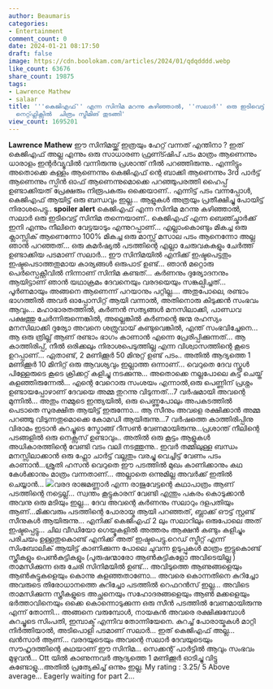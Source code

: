 ```yaml
---
author: Beaumaris
categories:
- Entertainment
comment_count: 0
date: 2024-01-21 08:17:50
draft: false
image: https://cdn.boolokam.com/articles/2024/01/qdqdddd.webp
like_count: 63676
share_count: 19875
tags:
- Lawrence Mathew
- salaar
title: '''കെജിഎഫ്'' എന്ന സിനിമ മറന്നു കഴിഞ്ഞാൽ, ''സലാർ'' ഒരു ഇടിവെട്ട് സിനിമ തന്നെയാണ്,
  നെറ്റ്ഫ്ലിക്സിൽ  ചിത്രം സ്ട്രീമിങ് തുടങ്ങി'
view_count: 1695201
---
```


**Lawrence Mathew** ഈ സിനിമയ്ക്ക് ഇത്രയും ഹേറ്റ് വന്നത് എന്തിനാ ? ഇത് കെജിഎഫ് അല്ല എന്നും ഒരു സാധാരണ ഫ്രണ്ട്ഷിപ് പടം മാത്രം ആണെന്നും ധാരാളം ഇന്റർവ്യൂവിൽ വന്നിരുന്നു പ്രശാന്ത് നീൽ പറഞ്ഞിരുന്നു.. എന്നിട്ടും അതൊക്കെ കള്ളം ആണെന്നും കെജിഎഫ് ന്റെ ബാക്കി ആണെന്നും 3rd പാർട്ട്‌ ആണെന്നും സ്പിൻ ഓഫ്‌ ആണെന്നുമൊക്കെ പറഞ്ഞുപരത്തി ഹൈപ്പ് ഉണ്ടാക്കിയത് പ്രേക്ഷരും നിരൂപകരും ഒക്കെയാണ്.. എന്നിട്ട് പടം വന്നപ്പോൾ, കെജിഎഫ് ആയിട്ട് ഒരു ബന്ധവും ഇല്ല... ആളുകൾ അത്രയും പ്രതീക്ഷിച്ചു പോയിട്ട് നിരാശപെട്ടു.. **spoiler alert** കെജിഎഫ് എന്ന സിനിമ മറന്നു കഴിഞ്ഞാൽ, സലാർ ഒരു ഇടിവെട്ട് സിനിമ തന്നെയാണ്.. കെജിഎഫ് എന്ന ബെഞ്ച്മാർക്ക് ഇനി എന്നും നീലിനെ വേട്ടയാടും എന്നുറപ്പാണ്... എല്ലാംകൊണ്ടും മികച്ച ഒരു ക്ലാസ്സിക്‌ ആണെന്നോ 100% മികച്ച ഒരു മാസ്സ് മസാല പടം ആനെന്നോ അല്ല ഞാൻ പറഞ്ഞത്... ഒരു കമർഷ്യൽ പടത്തിന്റെ എല്ലാ ചേരുവകകളും ചേർത്ത് ഉണ്ടാക്കിയ പടമാണ് സലാർ... ഈ സിനിമയിൽ എനിക്ക് ഇഷ്ടപെട്ടതും ഇഷ്ടപെടാത്തതുമായ കാര്യങ്ങൾ ഒരുപാട് ഉണ്ട്... ഞാൻ മറ്റൊരു പെർസ്പെക്റ്റീവിൽ നിന്നാണ് സിനിമ കണ്ടത്... കർണനും ദുര്യോദനനും ആയിട്ടാണ് ഞാൻ യഥാക്രമം ദേവനെയും വരദയെയും സങ്കല്പിച്ചത്... പൂർണമായും അങ്ങനെ ആണെന്ന് പറയാനും പറ്റില്ല.... അതുപോലെ, രണ്ടാം ഭാഗത്തിൽ അവർ ഓപ്പോസിറ്റ് ആയി വന്നാൽ, അതിനൊരു കിടുക്കൻ സംഭവം ആവും... മഹാഭാരതത്തിൽ, കർണൻ സത്യങ്ങൾ മനസിലാക്കി, പാണ്ഡവ പക്ഷത്തു ചേർന്നിരുന്നെങ്കിൽ, അല്ലെങ്കിൽ കർണന്റെ ജന്മ രഹസ്യം മനസിലാക്കി ദുര്യോ അവനെ ശത്രുവായ് കണ്ടുവെങ്കിൽ, എന്ത് സംഭവിച്ചേനെ... ആ ഒരു ത്രില്ല് ആണ് രണ്ടാം ഭാഗം കാണാൻ എന്നെ പ്രേരിപ്പിക്കുന്നത്... ആ കാത്തിരിപ്പ്, നീൽ ഒരിക്കലും നിരാശപെടുത്തില്ല എന്ന വിശ്വാസത്തിന്റെ കൂടെ ഉറപ്പാണ്... ഏതാണ്ട്, 2 മണിക്കൂർ 50 മിനുറ്റ് ഉണ്ട് പടം.. അതിൽ ആദ്യത്തെ 1 മണിക്കൂർ 10 മിനിറ്റ് ഒരു ആവശ്യവും ഇല്ലാത്ത ഒന്നാണ്... വെറുതെ ദേവ സ്കൂൾ പിള്ളേരുടെ കൂടെ ക്രിക്കറ്റ്‌ കളിച്ചു നടക്കുന്നു... അതൊക്കെ നല്ലപോലെ കട്ട്‌ ചെയ്ത് കളഞ്ഞിരുന്നേൽ... എന്റെ വേറൊരു സംശയം എന്നാൽ,ഒരു പെണ്ണിന് പ്രശ്നം ഉണ്ടായപ്പോഴാണ് ദേവയെ അമ്മ തുറന്നു വിടുന്നത്...7 വർഷമായി അവന്റെ മുന്നിൽ... അതും നമ്മുടെ ഇന്ത്യയിൽ, ഒരു പെണ്ണുപോലും അപകടത്തിൽ പെടാതെ സുരക്ഷിത ആയിട്ട് ഇരുന്നോ... ആ സീനും അവളെ രക്ഷിക്കാൻ അമ്മ പറഞ്ഞു വിടുന്നതുമൊക്കെ കോമഡി ആയിരുന്നു...7 വർഷത്തെ കാത്തിരിപ്പിനു വിരാമം ഇടാൻ കുറച്ചൂടെ സ്ട്രോങ്ങ്‌ റീസൺ വേണമായിരുന്നു...പ്രശാന്ത് നീലിന്റെ പടങ്ങളിൽ ഒരു നെക്സസ് ഉണ്ടാവും.. അതിൽ ഒരു കൂട്ടം ആളുകൾ അധികാരത്തിന്റെ വേണ്ടി വടം വലി നടത്തുന്നു.. ഇവർ തമ്മിലുള്ള ബന്ധം മനസ്സിലാക്കാൻ ഒരു ഫ്ലോ ചാർട്ട് വല്ലതും വരച്ചു വെച്ചിട്ട് വേണം പടം കാണാൻ...ശ്രുതി ഹസൻ വെറുതെ ഈ പടത്തിൽ മുഖം കാണിക്കാനും കഥ കേൾക്കാനും മാത്രം വന്നതാണ്... അല്ലാതെ ഒന്നുമില്ല അവർക്ക് ഇതിൽ ചെയ്യാൻ... ![](https://cdn.boolokam.com/articles/2024/01/qdqdddd.webp)വരദ രാജമണ്ണാർ എന്ന രാജുവേട്ടന്റെ കഥാപാത്രം ആണ് പടത്തിന്റെ നട്ടെല്ല്... സ്വന്തം കൂട്ടുകാരന് വേണ്ടി എന്തും പകരം കൊടുക്കാൻ അവനു ഒരു മടിയും ഇല്ല... ദേവ അവന്റെ കർണനും സലാറും ദളപതിയും ആണ്...മിക്കവരും പടത്തിന്റെ പോരായ്മ ആയി പറഞ്ഞത്, ബ്ലാക്ക് ഔട്ട്‌ സ്റ്റണ്ട് സീനുകൾ ആയിരുന്നു... എനിക്ക് കെജിഎഫ് 2 ലും സലാറിലും ഒരുപോലെ അത് ഇഷ്ടപ്പെട്ടു... ചില വീഡിയോ ഗെയ്മുകളിൽ അത്തരം ആക്ഷൻ കണ്ടും കളിച്ചും പരിചയം ഉള്ളതുകൊണ്ട് എനിക്ക് അത് ഇഷ്ടപെട്ടു.റെഡ് സ്ട്രീറ്റ് എന്ന് സിംബോലിക് ആയിട്ട് കാണിക്കുന്ന പോലെ ചുവന്ന ഉടുപ്പുകൾ മാത്രം ഇട്ടുകൊണ്ട് സ്ത്രീകളും പെൺകുട്ടികളും (പുരുഷന്മാരോ ആൺകുട്ടികളോ അവിടെയില്ല ) താമസിക്കുന്ന ഒരു ചേരി സിനിമയിൽ ഉണ്ട്... അവിടുത്തെ ആണുങ്ങളെയും ആൺകുട്ടുകളെയും കൊന്നു കളഞ്ഞതാണോ... അവരെ കൊന്നതിനെ കുറിച്ചോ അവരുടെ തിരോധാനത്തെ കുറിച്ചോ പടത്തിൽ റെഫറൻസ് ഇല്ല... അവിടെ താമസിക്കുന്ന സ്ത്രീകളുടെ അച്ഛനെയും സഹോദരങ്ങളെയും ആൺ മക്കളെയും ഭർത്താവിനെയും ഒക്കെ കൊന്നൊടുക്കുന്ന ഒരു സീൻ പടത്തിൽ വേണമായിരുന്നു എന്ന് തോന്നി... അങ്ങനെ വരുമ്പോൾ, നായകൻ അവരെ രക്ഷിക്കുമ്പോൾ കുറച്ചൂടെ സിംപതി, ഇമ്പാക്ട് എന്നിവ തോന്നിയേനെ. കുറച്ച് പോരായ്മകൾ മാറ്റി നിർത്തിയാൽ, അടിപൊളി പടമാണ് സലാർ... ഇത് കെജിഎഫ് അല്ല... ഖൻസാർ ആണ്... വരദയുടെയും അവന്റെ സലാർ ദേവയുടെയും സൗഹൃദത്തിന്റെ കഥയാണ് ഈ സിനിമ... സെക്കന്റ്‌ പാർട്ടിൽ ആവും സംഭവം മുഴുവൻ... Ott യിൽ കാണുന്നവർ ആദ്യത്തെ 1 മണിക്കൂർ ഓടിച്ചു വിട്ടു കണ്ടോളു...അതിൽ പ്രത്യേകിച്ച് ഒന്നും ഇല്ല. My rating : 3.25/ 5 Above average... Eagerly waiting for part 2...